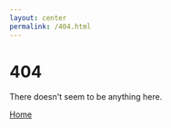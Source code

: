 ```yaml
---
layout: center
permalink: /404.html
---
```


# 404

There doesn't seem to be anything here.

<div class="mt3">
  <a href="{{ site.baseurl }}/" class="button button-blue button-big">Home</a>
</div>
